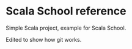 Scala School reference
======================

Simple Scala project, example for Scala School.

Edited to show how git works.

